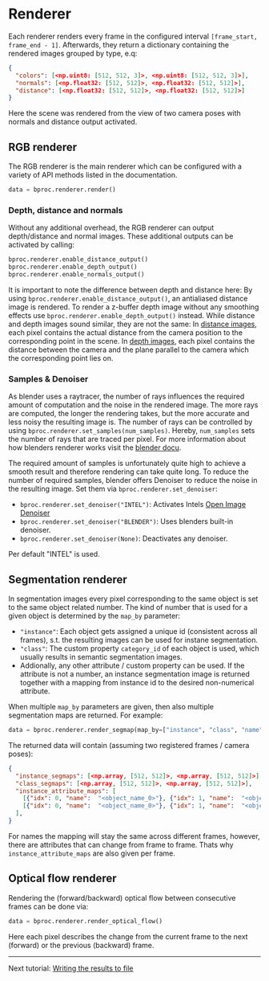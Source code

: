 # Renderer

Each renderer renders every frame in the configured interval `[frame_start, frame_end - 1]`.
Afterwards, they return a dictionary containing the rendered images grouped by type, e.q:

```json
{
  "colors": [<np.uint8: [512, 512, 3]>, <np.uint8: [512, 512, 3]>],
  "normals": [<np.float32: [512, 512]>, <np.float32: [512, 512]>],
  "distance": [<np.float32: [512, 512]>, <np.float32: [512, 512]>]
}
```

Here the scene was rendered from the view of two camera poses with normals and distance output activated.


## RGB renderer

The RGB renderer is the main renderer which can be configured with a variety of API methods listed in the documentation.

```python
data = bproc.renderer.render()
```

### Depth, distance and normals

Without any additional overhead, the RGB renderer can output depth/distance and normal images.
These additional outputs can be activated by calling:

```python
bproc.renderer.enable_distance_output()
bproc.renderer.enable_depth_output()
bproc.renderer.enable_normals_output()
```

It is important to note the difference between depth and distance here:
By using `bproc.renderer.enable_distance_output()`, an antialiased distance image is rendered. To render a z-buffer depth image without any smoothing effects use `bproc.renderer.enable_depth_output()` instead. 
While distance and depth images sound similar, they are not the same: In [distance images](https://en.wikipedia.org/wiki/Range_imaging), each pixel contains the actual distance from the camera position to the corresponding point in the scene. 
In [depth images](https://en.wikipedia.org/wiki/Depth_map), each pixel contains the distance between the camera and the plane parallel to the camera which the corresponding point lies on.


### Samples & Denoiser

As blender uses a raytracer, the number of rays influences the required amount of computation and the noise in the rendered image.
The more rays are computed, the longer the rendering takes, but the more accurate and less noisy the resulting image is.
The number of rays can be controlled by using `bproc.renderer.set_samples(num_samples)`.
Hereby, `num_samples` sets the number of rays that are traced per pixel.
For more information about how blenders renderer works visit the [blender docu](https://docs.blender.org/manual/en/latest/render/cycles/render_settings/sampling.html).

The required amount of samples is unfortunately quite high to achieve a smooth result and therefore rendering can take quite long.
To reduce the number of required samples, blender offers Denoiser to reduce the noise in the resulting image.
Set them via `bproc.renderer.set_denoiser`:

* `bproc.renderer.set_denoiser("INTEL")`: Activates Intels [Open Image Denoiser](https://www.openimagedenoise.org/)
* `bproc.renderer.set_denoiser("BLENDER")`: Uses blenders built-in denoiser.
* `bproc.renderer.set_denoiser(None)`: Deactivates any denoiser.

Per default "INTEL" is used. 

## Segmentation renderer

In segmentation images every pixel corresponding to the same object is set to the same object related number.
The kind of number that is used for a given object is determined by the `map_by` parameter:

* `"instance"`: Each object gets assigned a unique id (consistent across all frames), s.t. the resulting images can be used for instane segmentation.
* `"class"`: The custom property `category_id` of each object is used, which usually results in semantic segmentation images.
*  Addionally, any other attribute / custom property can be used. If the attribute is not a number, an instance segmentation image is returned together with a mapping from instance id to the desired non-numerical attribute.

When multiple `map_by` parameters are given, then also multiple segmentation maps are returned.
For example:

```python
data = bproc.renderer.render_segmap(map_by=["instance", "class", "name"])
```

The returned data will contain (assuming two registered frames / camera poses):

```json
{
  "instance_segmaps": [<np.array, [512, 512]>, <np.array, [512, 512]>],
  "class_segmaps": [<np.array, [512, 512]>, <np.array, [512, 512]>],
  "instance_attribute_maps": [
    [{"idx": 0, "name":  "<object_name_0>"}, {"idx": 1, "name":  "<object_name_1>"}, ...],
    [{"idx": 0, "name":  "<object_name_0>"}, {"idx": 1, "name":  "<object_name_1>"}, ...]
  ],
}
```

For names the mapping will stay the same across different frames, however, there are attributes that can change from frame to frame. 
Thats why `instance_attribute_maps` are also given per frame.

## Optical flow renderer

Rendering the (forward/backward) optical flow between consecutive frames can be done via:
```python
data = bproc.renderer.render_optical_flow()
```

Here each pixel describes the change from the current frame to the next (forward) or the previous (backward) frame.

--- 

Next tutorial: [Writing the results to file](writer.md)
